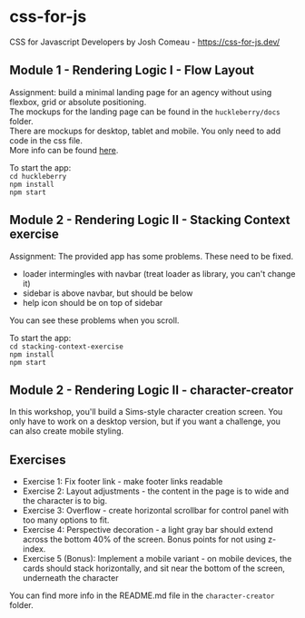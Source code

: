 # css-for-js

CSS for Javascript Developers by Josh Comeau - https://css-for-js.dev/

## Module 1 - Rendering Logic I - Flow Layout

Assignment: build a minimal landing page for an agency without using flexbox, grid or absolute positioning. <br>
The mockups for the landing page can be found in the `huckleberry/docs` folder. <br>
There are mockups for desktop, tablet and mobile. You only need to add code in the css file. <br>
More info can be found [here](https://github.com/l0ve2cr3ate/css-for-js/blob/main/huckleberry/README.md). <br>

To start the app: <br>
`cd huckleberry` <br>
`npm install` <br>
`npm start` <br>

## Module 2 - Rendering Logic II - Stacking Context exercise

Assignment: The provided app has some problems. These need to be fixed.

- loader intermingles with navbar (treat loader as library, you can't change it)
- sidebar is above navbar, but should be below
- help icon should be on top of sidebar

You can see these problems when you scroll.

To start the app: <br>
`cd stacking-context-exercise` <br>
`npm install` <br>
`npm start` <br>

## Module 2 - Rendering Logic II - character-creator

In this workshop, you'll build a Sims-style character creation screen.
You only have to work on a desktop version, but if you want a challenge, you can also create mobile styling.

## Exercises

- Exercise 1: Fix footer link - make footer links readable
- Exercise 2: Layout adjustments - the content in the page is to wide and the character is to big.
- Exercise 3: Overflow - create horizontal scrollbar for control panel with too many options to fit.
- Exercise 4: Perspective decoration - a light gray bar should extend across the bottom 40% of the screen. Bonus points for not using z-index.
- Exercise 5 (Bonus): Implement a mobile variant - on mobile devices, the cards should stack horizontally, and sit near the bottom of the screen, underneath the character

You can find more info in the README.md file in the `character-creator` folder.
